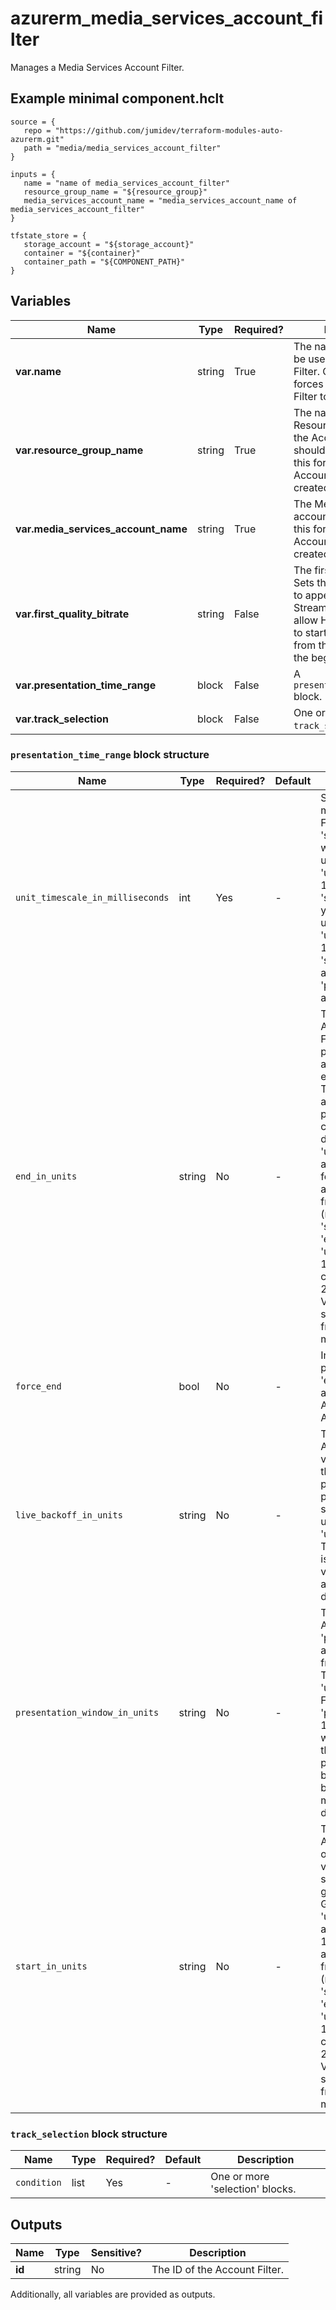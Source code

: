 # azurerm_media_services_account_filter

Manages a Media Services Account Filter.

## Example minimal component.hclt

```hcl
source = {
   repo = "https://github.com/jumidev/terraform-modules-auto-azurerm.git" 
   path = "media/media_services_account_filter" 
}

inputs = {
   name = "name of media_services_account_filter" 
   resource_group_name = "${resource_group}" 
   media_services_account_name = "media_services_account_name of media_services_account_filter" 
}

tfstate_store = {
   storage_account = "${storage_account}" 
   container = "${container}" 
   container_path = "${COMPONENT_PATH}" 
}

```

## Variables

| Name | Type | Required? |  Description |
| ---- | ---- | --------- |  ----------- |
| **var.name** | string | True | The name which should be used for this Account Filter. Changing this forces a new Account Filter to be created. | 
| **var.resource_group_name** | string | True | The name of the Resource Group where the Account Filter should exist. Changing this forces a new Account Filter to be created. | 
| **var.media_services_account_name** | string | True | The Media Services account name. Changing this forces a new Account Filter to be created. | 
| **var.first_quality_bitrate** | string | False | The first quality bitrate. Sets the first video track to appear in the Live Streaming playlist to allow HLS native players to start downloading from this quality level at the beginning. | 
| **var.presentation_time_range** | block | False | A `presentation_time_range` block. | 
| **var.track_selection** | block | False | One or more `track_selection` blocks. | 

### `presentation_time_range` block structure

| Name | Type | Required? | Default | Description |
| ---- | ---- | --------- | ------- | ----------- |
| `unit_timescale_in_milliseconds` | int | Yes | - | Specified as the number of milliseconds in one unit timescale. For example, if you want to set a 'start_in_units' at 30 seconds, you would use a value of 30 when using the 'unit_timescale_in_milliseconds' in 1000. Or if you want to set 'start_in_units' in 30 milliseconds, you would use a value of 30 when using the 'unit_timescale_in_milliseconds' in 1. Applies timescale to 'start_in_units', 'start_timescale' and 'presentation_window_in_timescale' and 'live_backoff_in_timescale'. |
| `end_in_units` | string | No | - | The absolute end time boundary. Applies to Video on Demand (VoD). For the Live Streaming presentation, it is silently ignored and applied when the presentation ends and the stream becomes VoD. This is a long value that represents an absolute end point of the presentation, rounded to the closest next GOP start. The unit is defined by 'unit_timescale_in_milliseconds', so an 'end_in_units' of 180 would be for 3 minutes. Use 'start_in_units' and 'end_in_units' to trim the fragments that will be in the playlist (manifest). For example, 'start_in_units' set to 20 and 'end_in_units' set to 60 using 'unit_timescale_in_milliseconds' in 1000 will generate a playlist that contains fragments from between 20 seconds and 60 seconds of the VoD presentation. If a fragment straddles the boundary, the entire fragment will be included in the manifest. |
| `force_end` | bool | No | - | Indicates whether the 'end_in_units' property must be present. If true, 'end_in_units' must be specified or a bad request code is returned. Applies to Live Streaming only. Allowed values: 'false', 'true'. |
| `live_backoff_in_units` | string | No | - | The relative to end right edge. Applies to Live Streaming only. This value defines the latest live position that a client can seek to. Using this property, you can delay live playback position and create a server-side buffer for players. The unit is defined by 'unit_timescale_in_milliseconds'. The maximum live back off duration is 300 seconds. For example, a value of 20 means that the latest available content is 20 seconds delayed from the real live edge. |
| `presentation_window_in_units` | string | No | - | The relative to end sliding window. Applies to Live Streaming only. Use 'presentation_window_in_units' to apply a sliding window of fragments to include in a playlist. The unit is defined by 'unit_timescale_in_milliseconds'. For example, set 'presentation_window_in_units' to 120 to apply a two-minute sliding window. Media within 2 minutes of the live edge will be included in the playlist. If a fragment straddles the boundary, the entire fragment will be included in the playlist. The minimum presentation window duration is 60 seconds. |
| `start_in_units` | string | No | - | The absolute start time boundary. Applies to Video on Demand (VoD) or Live Streaming. This is a long value that represents an absolute start point of the stream. The value gets rounded to the closest next GOP start. The unit is defined by 'unit_timescale_in_milliseconds', so a 'start_in_units' of 15 would be for 15 seconds. Use 'start_in_units' and 'end_in_units' to trim the fragments that will be in the playlist (manifest). For example, 'start_in_units' set to 20 and 'end_in_units' set to 60 using 'unit_timescale_in_milliseconds' in 1000 will generate a playlist that contains fragments from between 20 seconds and 60 seconds of the VoD presentation. If a fragment straddles the boundary, the entire fragment will be included in the manifest. |

### `track_selection` block structure

| Name | Type | Required? | Default | Description |
| ---- | ---- | --------- | ------- | ----------- |
| `condition` | list | Yes | - | One or more 'selection' blocks. |



## Outputs

| Name | Type | Sensitive? | Description |
| ---- | ---- | --------- | --------- |
| **id** | string | No  | The ID of the Account Filter. | 

Additionally, all variables are provided as outputs.
